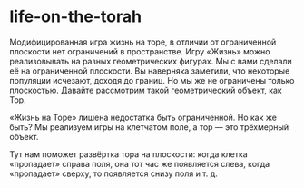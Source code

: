 # life-on-the-torah
Модифицированная игра жизнь на торе, в отличии от ограниченной плоскости нет ограничений в пространстве.
Игру «Жизнь» можно реализовывать на разных геометрических фигурах. Мы с вами сделали её на ограниченной плоскости. Вы наверняка заметили, что некоторые популяции исчезают, доходя до границ. Но мы же не ограничены только плоскостью. Давайте рассмотрим такой геометрический объект, как Тор.

«Жизнь на Торе» лишена недостатка быть ограниченной. Но как же быть? Мы реализуем игры на клетчатом поле, а тор — это трёхмерный объект.

Тут нам поможет развёртка тора на плоскости: когда клетка «пропадает» справа поля, она тот час же появляется слева, когда «пропадает» сверху, то появляется снизу поля и т. д.
